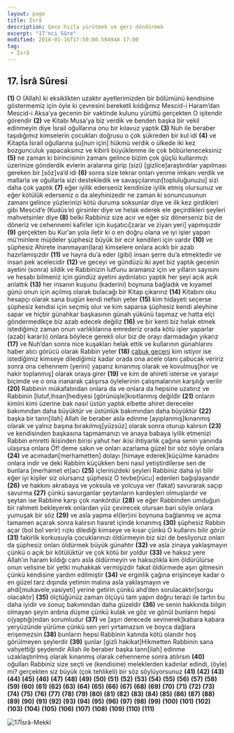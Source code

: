 ```yaml
---
layout: page
title: İsrâ
description: Gece hızla yürütmek ve geri döndürmek
excerpt: "17'nci Sûre"
modified: 2018-01-16T17:50:00.564948 17:00
tag: 
 - İsrâ
---
```


## 17. İsrâ Sûresi

**(1)** O (Allah) ki eksiklikten uzaktır ayetlerimizden bir bölümünü kendisine göstermemiz için öyle ki çevresini bereketli kıldığımız Mescid-i Haram’dan Mescid-i Aksa’ya gecenin bir vaktinde kulunu yürüttü gerçekten O işitendir görendir
**(2)** ve Kitabı Musa’ya biz verdik ve benden başka bir vekil edinmeyin diye İsrail oğullarına onu bir kılavuz yaptık
**(3)** Nuh ile beraber taşıdığımız kimselerin çocukları doğrusu o çok şükreden bir kul idi
**(4)** ve Kitapta İsrail oğullarına şu[nun için] hükmü verdik o ülkede iki kez bozgunculuk yapacaksınız ve kibirli büyüklenme ile çok böbürleneceksiniz
**(5)** ne zaman ki birincisinin zamanı gelince bizim çok güçlü kullarımızı üzerinize gönderdik evlerin aralarına girip (sizi) [gizlice]araştırdılar yapılması gereken bir [söz]va’d idi
**(6)** sonra size tekrar onları yenme imkanı verdik ve mallarla ve oğullarla sizi destekledik ve savaşçılarınızı[topluluğunuzu] sizi daha çok yaptık 
**(7)** eğer iyilik ederseniz kendinize iyilik etmiş olursunuz ve eğer kötülük ederseniz o da aleyhinizedir ne zaman ki sonuncusunun zamanı gelince yüzlerinizi kötü duruma soksunlar diye ve ilk kez girdikleri gibi Mescid’e (Kudüs’e) girsinler diye ve helak ederek ele geçirdikleri şeyleri mahvetsinler diye
**(8)** belki Rabbiniz size acır ve eğer siz dönerseniz biz de döneriz ve cehennemi kafirler için kuşatıcı[zarar ve ziyan yeri] yapmışızdır
**(9)** gerçekten bu Kur’an yola iletir ki o en doğru olana ve iyi işler yapan mü’minlere müjdeler şüphesiz büyük bir ecir kendileri için vardır
**(10)** ve şüphesiz Ahirete inanmayan(lara) kimselere onlara acıklı bir azab hazırlamışızdır
**(11)** ve hayra du’a eder (gibi) insan şerre du’a etmektedir ve insan pek acelecidir
**(12)** ve geceyi ve gündüzü iki ayet biz yaptık gecenin ayetini (sonra) sildik ve Rabbinizin lutfunu aramanız için ve yılların sayısını ve hesabı bilmeniz için gündüz ayetini aydınlatıcı yaptık her şeyi açık açık anlattık
**(13)** her insanın kuşunu (kaderini) boynuna bağladık ve kıyamet günü onun için açılmış olarak bulacağı bir Kitap çıkarırız
**(14)** Kitabını oku hesapçı olarak sana bugün kendi nefsin yeter
**(15)** kim hidayeti seçerse şüphesiz kendisi için seçmiş olur ve kim saparsa şüphesiz kendi aleyhine sapar ve hiçbir günahkar başkasının günah yükünü taşımaz ve hatta elçi göndermedikçe biz azab edecek değiliz
**(16)** ve bir kenti biz helak etmek istediğimiz zaman onun varlıklılarına emrederiz orada kötü işler yaparlar (azab) karar(ı) onlara böylece gerekli olur biz de orayı darmadağın yıkarız
**(17)** ve Nuh’dan sonra nice kuşakları helak ettik ve kullarının günahlarını haber alıcı görücü olarak Rabbin yeter
**(18)** [çabuk geçeni](dünyayı) kim istiyor ise istediğimiz kimseye dilediğimiz kadar orada ona acele olanı çabucak veririz sonra ona cehennem (yerini) yaparız kınanmış olarak ve kovulmuş[hor ve hakir toplanmış] olarak oraya girer
**(19)** ve kim de ahireti isterse ve yaraşır biçimde ve o ona inanarak çalışırsa öylelerinin çalışmalarının karşılığı verilir
**(20)** Rabbinin mükafatından onlara da ve onlara da hepsine uzatırız ve Rabbinin [lutuf,ihsan]hediyesi [görünüşle]kısıtlanmış değildir
**(21)** onların kimini kimi üzerine bak nasıl üstün yaptık elbette ahiret dereceler bakımından daha büyüktür ve üstünlük bakımından daha büyüktür
**(22)** başka bir tanrı[ilah] Allah ile beraber asla edinme [ayıplanmış]kınanmış olarak ve yalnız başına bırakılmış[yüzsüz] olarak sonra oturup kalırsın
**(23)** ve kendisinden başkasına tapmamanızı ve anaya babaya iyilik etmenizi Rabbin emretti ikisinden birisi yahut her ikisi ihtiyarlık çağına senin yanında ulaşırsa onlara Öf! deme sakın ve onları azarlama güzel bir söz söyle onlara
**(24)** ve acımadan[merhametten] dolayı [himaye ederek]küçülme kanadını onlara indir ve deki Rabbim küçükken beni nasıl yetiştirdilerse sen de bunlara [merhamet et]acı 
**(25)** içlerinizdeki şeyleri Rabbiniz daha iyi bilir eğer iyi kişiler siz olursanız şüphesiz O tevbe[rücu] edenleri bağışlayandır
**(26)** ve hakkını akrabaya ve yoksula ve yolcuya ver (fakat) savurarak saçıp savurma
**(27)** çünkü savurganlar şeytanların kardeşleri olmuşlardır ve şeytan ise Rabbine karşı çok nankördür
**(28)** ve eğer Rabbinden umduğun bir rahmeti bekleyerek onlardan yüz çevirecek olursan bari söyle onlara yumuşak bir söz
**(29)** ve asla yapma el(ler)ini boynuna bağlanmış ve açma tamamen açarak sonra kalırsın hasret içinde kınanmış
**(30)** şüphesiz Rabbin açar (bol bol verir) rızkı dilediği kimseye ve kısar çünkü O kullarını bilir görür
**(31)** fakirlik korkusuyla çocuklarınızı öldürmeyin biz sizi de besliyoruz onları da şüphesiz onları öldürmek büyük günahtır
**(32)** ve asla zinaya yaklaşmayın çünkü o açık bir kötülüktür ve çok kötü bir yoldur
**(33)** ve haksız yere Allah’ın haram kıldığı canı asla öldürmeyin ve haksızlıkla kim öldürülürse onun velisine bir yetki muhakkak vermişizdir fakat öldürmede aşırı gitmesin çünkü kendisine yardım edilmiştir
**(34)** ve erginlik çağına erişinceye kadar o en güzel tarz dışında yetimin malına asla yaklaşmayın ve ahdi[mukavele,vasiyeti] yerine getirin çünkü ahd’den sorulacaktır[sorgu olacaktır]
**(35)** ölçtüğünüz zaman ölçüyü tam yapın doğru terazi ile tartın bu daha iyidir ve sonuç bakımından daha güzeldir
**(36)** ve senin hakkında bilgin olmayan şeyin ardına düşme çünkü kulak ve göz ve gönül bunların hepsi o(yaptığı)ndan sorumludur
**(37)** ve [aşırı derecede sevinerek]kabara kabara yeryüzünde yürüme çünkü sen yeri yırtamazsın ve boyca dağlara erişemezsin
**(38)** bunların hepsi Rabbinin katında kötü olandır hoş görülmeyen şeylerdir
**(39)** şunlar [gizli hakikat]Hikmetten Rabbinin sana vahyettiği şeydendir Allah ile beraber başka tanrı[ilah] edinme uzaklaştırılmış olarak kınanmış olarak cehenneme sonra atılırsın
**(40)** oğulları Rabbiniz size seçti ve (kendisine) meleklerden kadınlar edindi, (öyle) mi? gerçekten siz büyük (çok tehlikeli) bir söz söylüyorsunuz
**(41)** 
**(42)** 
**(43)** 
**(44)** 
**(45)** 
**(46)** 
**(47)** 
**(48)** 
**(49)** 
**(50)** 
**(51)** 
**(52)** 
**(53)** 
**(54)** 
**(55)** 
**(56)** 
**(57)** 
**(58)** 
**(59)** 
**(60)** 
**(61)** 
**(62)** 
**(63)** 
**(64)** 
**(65)** 
**(66)** 
**(67)** 
**(68)** 
**(69)** 
**(70)** 
**(71)** 
**(72)** 
**(73)** 
**(74)** 
**(75)** 
**(76)** 
**(77)** 
**(78)** 
**(79)** 
**(80)** 
**(81)** 
**(82)** 
**(83)** 
**(84)** 
**(85)** 
**(86)** 
**(87)**
**(88)** 
**(89)** 
**(90)** 
**(91)**
**(92)** 
**(93)** 
**(94)** 
**(95)** 
**(96)** 
**(97)** 
**(98)** 
**(99)** 
**(100)** 
**(101)** 
**(102)** 
**(103)** 
**(104)** 
**(105)** 
**(106)** 
**(107)** 
**(108)** 
**(109)** 
**(110)** 
**(111)**

![17İsrâ-Mekkî]({{site.url}}/images/ayrac-muhur.png)
